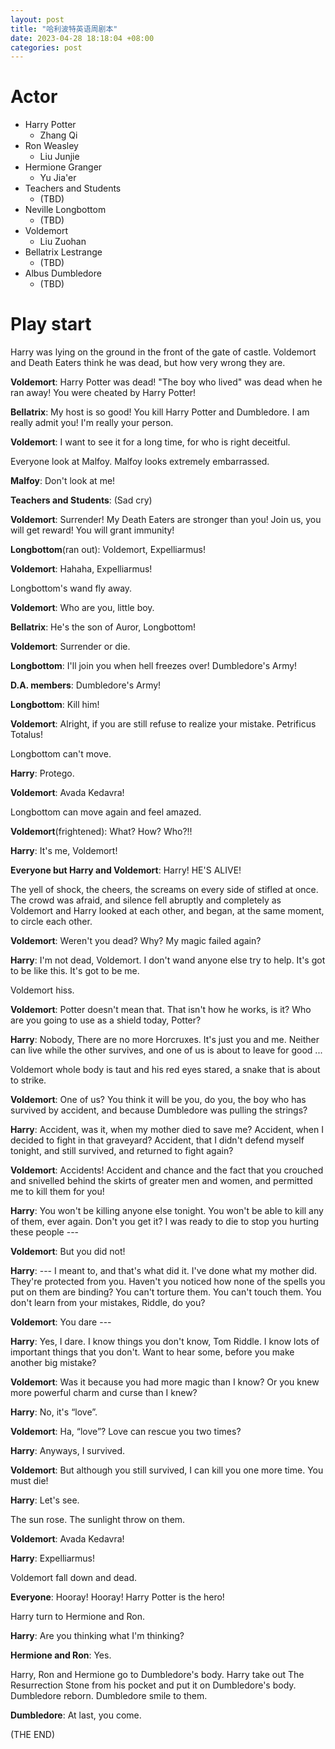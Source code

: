 ```yaml
---
layout: post
title: "哈利波特英语周剧本"
date: 2023-04-28 18:18:04 +08:00
categories: post
---
```


# Actor
- Harry Potter
  - Zhang Qi
- Ron Weasley
  - Liu Junjie
- Hermione Granger
  - Yu Jia'er
- Teachers and Students
  - (TBD)
- Neville Longbottom
  - (TBD)
- Voldemort
  - Liu Zuohan
- Bellatrix Lestrange
  - (TBD)
- Albus Dumbledore
  - (TBD)

# Play start
Harry was lying on the ground in the front of the gate of castle. Voldemort and Death Eaters think he was dead, but how very wrong they are.

**Voldemort**: Harry Potter was dead! "The boy who lived" was dead when he ran away! You were cheated by Harry Potter!

**Bellatrix**: My host is so good! You kill Harry Potter and Dumbledore. I am really admit you! I'm really your person.

**Voldemort**: I want to see it for a long time, for who is right deceitful.

Everyone look at Malfoy. Malfoy looks extremely embarrassed.

**Malfoy**: Don't look at me!

**Teachers and Students**: (Sad cry)

**Voldemort**: Surrender! My Death Eaters are stronger than you! Join us, you will get reward! You will grant immunity!

**Longbottom**(ran out): Voldemort, Expelliarmus!

**Voldemort**: Hahaha, Expelliarmus!

Longbottom's wand fly away.

**Voldemort**: Who are you, little boy.

**Bellatrix**: He's the son of Auror, Longbottom!

**Voldemort**: Surrender or die.

**Longbottom**: I'll join you when hell freezes over! Dumbledore's Army!

**D.A. members**: Dumbledore's Army!

**Longbottom**: Kill him!

**Voldemort**: Alright, if you are still refuse to realize your mistake. Petrificus Totalus!

Longbottom can't move.

**Harry**: Protego.

**Voldemort**: Avada Kedavra!

Longbottom can move again and feel amazed.

**Voldemort**(frightened): What? How? Who?!!

**Harry**: It's me, Voldemort!

**Everyone but Harry and Voldemort**: Harry! HE'S ALIVE!

The yell of shock, the cheers, the screams on every side of stifled at once. The crowd was afraid, and silence fell abruptly and completely as Voldemort and Harry looked at each other, and began, at the same moment, to circle each other.

**Voldemort**: Weren't you dead? Why? My magic failed again?

**Harry**: I'm not dead, Voldemort. I don't wand anyone else try to help. It's got to be like this. It's got to be me.

Voldemort hiss.

**Voldemort**: Potter doesn't mean that. That isn't how he works, is it? Who are you going to use as a shield today, Potter?

**Harry**: Nobody, There are no more Horcruxes. It's just you and me. Neither can live while the other survives, and one of us is about to leave for good ...

Voldemort whole body is taut and his red eyes stared, a snake that is about to strike.

**Voldemort**: One of us? You think it will be you, do you, the boy who has survived by accident, and because Dumbledore was pulling the strings?

**Harry**: Accident, was it, when my mother died to save me? Accident, when I decided to fight in that graveyard? Accident, that I didn't defend myself tonight, and still survived, and returned to fight again?

**Voldemort**: Accidents! Accident and chance and the fact that you crouched and snivelled behind the skirts of greater men and women, and permitted me to kill them for you!

**Harry**: You won't be killing anyone else tonight. You won't be able to kill any of them, ever again. Don't you get it? I was ready to die to stop you hurting these people ---

**Voldemort**: But you did not!

**Harry**: --- I meant to, and that's what did it. I've done what my mother did. They're protected from you. Haven't you noticed how none of the spells you put on them are binding? You can't torture them. You can't touch them. You don't learn from your mistakes, Riddle, do you?

**Voldemort**: You dare ---

**Harry**: Yes, I dare. I know things you don't know, Tom Riddle. I know lots of important things that you don't. Want to hear some, before you make another big mistake?

**Voldemort**: Was it because you had more magic than I know? Or you knew more powerful charm and curse than I knew?

**Harry**: No, it's “love”.

**Voldemort**: Ha, “love”? Love can rescue you two times?

**Harry**: Anyways, I survived.

**Voldemort**: But although you still survived, I can kill you one more time. You must die!

**Harry**: Let's see.

The sun rose. The sunlight throw on them.

**Voldemort**: Avada Kedavra!

**Harry**: Expelliarmus!

Voldemort fall down and dead.

**Everyone**: Hooray! Hooray! Harry Potter is the hero!

Harry turn to Hermione and Ron.

**Harry**: Are you thinking what I'm thinking?

**Hermione and Ron**: Yes.

Harry, Ron and Hermione go to Dumbledore's body. Harry take out The Resurrection Stone from his pocket and put it on Dumbledore's body. Dumbledore reborn. Dumbledore smile to them.

**Dumbledore**: At last, you come.

(THE END)